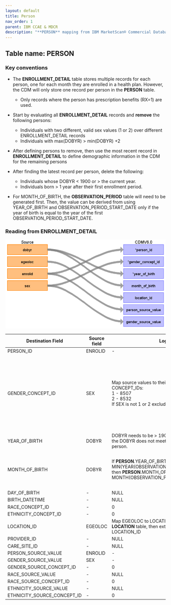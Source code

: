 ```yaml
---
layout: default
title: Person
nav_order: 1
parent: IBM CCAE & MDCR
description: "**PERSON** mapping from IBM MarketScan® Commercial Database (CCAE) & IBM MarketScan® Medicare Supplemental Database (MDCR) **ENROLLMENT_DETAIL**."
---
```


## Table name: **PERSON**

### Key conventions
* The **ENROLLMENT_DETAIL** table stores multiple records for each person, one for each month they are enrolled in a health plan.  However, the CDM will only store one record per person in the **PERSON** table.  
  * Only records where the person has prescription benefits (RX=1) are used.
* Start by evaluating all **ENROLLMENT_DETAIL** records and **remove** the following persons:
  * Individuals with two different, valid sex values (1 or 2) over different ENROLLMENT_DETAIL records
  * Individuals with max(DOBYR) &gt; min(DOBYR) +2 
* After defining persons to remove, then use the most recent record in **ENROLLMENT_DETAIL** to define demographic information in the CDM for the remaining persons
* After finding the latest record per person, delete the following:
  * Individuals whose DOBYR &lt; 1900 or &gt; the current year.
  * Individuals born &gt; 1 year after their first enrollment period.

* For MONTH_OF_BIRTH, the **OBSERVATION_PERIOD** table will need to be generated first. Then, the value can be derived from using YEAR_OF_BIRTH and OBSERVATION_PERIOD_START_DATE only if the year of birth is equal to the year of the first OBSERVATION_PERIOD_START_DATE.


### Reading from **ENROLLMENT_DETAIL**

![](images/image10.png)

| Destination Field | Source field | Logic | Comment field |
| --- | --- | --- | --- |
| PERSON_ID | ENROLID | - | - |
| GENDER_CONCEPT_ID | SEX | Map source values to  their associated CONCEPT_IDs:   <br>1 	- 8507  <br>2 	- 8532    <br>If SEX is not 1 or 2 exclude that person. | The exclusion of a person by gender should happen on last enrollment record not just if they had one bad SEX record.<br><br> CONCEPT_IDs: <br>8507 = 'Male' <br>8532 = 'Female'|
| YEAR_OF_BIRTH | DOBYR | DOBYR needs to be > 1900 and <= current year.  If the DOBYR does not meet this criteria, drop the person. | - |
| MONTH_OF_BIRTH | DOBYR | If **PERSON**.YEAR_OF_BIRTH = MIN(YEAR(OBSERVATION_PERIOD_START_DATE)), then **PERSON**.MONTH_OF_BIRTH = MONTH(OBSERVATION_PERIOD_START_DATE) ) | Make sure to have Observation Periods generated before coming to this.<br> |
| DAY_OF_BIRTH | - | NULL | - |
| BIRTH_DATETIME | - | NULL | - |
| RACE_CONCEPT_ID | - | 0 | - |
| ETHNICITY_CONCEPT_ID | - | 0 | - |
| LOCATION_ID | EGEOLOC | Map EGEOLOC to LOCATION_SOURCE_VALUE in **LOCATION** table, then extract its associated LOCATION_ID |  |
| PROVIDER_ID | - | NULL | - |
| CARE_SITE_ID | - | NULL | - |
| PERSON_SOURCE_VALUE | ENROLID | - | - |
| GENDER_SOURCE_VALUE | SEX | - | - |
| GENDER_SOURCE_CONCEPT_ID | - | 0 | - |
| RACE_SOURCE_VALUE | - | NULL | - |
| RACE_SOURCE_CONCEPT_ID | - | 0 | - |
| ETHNICITY_SOURCE_VALUE | - | NULL | - |
| ETHNICITY_SOURCE_CONCEPT_ID | - | 0 | - |

